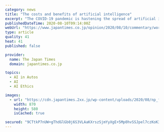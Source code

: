 ```yaml
---
category: news
title: "The costs and benefits of artificial intelligence"
excerpt: "The COVID-19 pandemic is hastening the spread of artificial intelligence, but few have fully considered the short- and long-run consequences. In thinking about AI, it is natural to start from the perspective of welfare economics — productivity and distribution."
publishedDateTime: 2020-08-10T09:14:00Z
webUrl: "https://www.japantimes.co.jp/opinion/2020/08/10/commentary/world-commentary/economic-effect-artificial-intelligence/"
type: article
quality: 41
heat: 41
published: false

provider:
  name: The Japan Times
  domain: japantimes.co.jp

topics:
  - AI in Autos
  - AI
  - AI Ethics

images:
  - url: "https://cdn.japantimes.2xx.jp/wp-content/uploads/2020/08/np_file_29359-870x580.jpeg"
    width: 870
    height: 580
    isCached: true

secured: "9CTtkP7nUW+gThdGlGb0j6S3VLAaKXrszSjmYyXgE+5Mp0hvSSJpel7czKoK3EdPcqX0WTOfae7Tz8XC74yNhH8ri+TmP2iUDUB+a9zbs+8QUAiV4TXRjoxaIFoBlH7969oir/jLsKCUeHK0VQYrO4wRI9JPho3cwgpFt6Y9rF/cyA7xnBTi/ztq8p5B47MH6YPpzPGatuprZERrSI9YyHW2dpFvCOktPrs73U01DoV7xsbBfNsUnWEcHECK/285BAoiEzy4IRElRmntT3aIYA2BipBS9F/oN/JzpCuMFxbeD/SgAJkxR0o6L7LT7WxZTb5CwDp52LpjTiFuAMjsdg==;uhdAiebFavbTJdjGM+d20w=="
---
```


